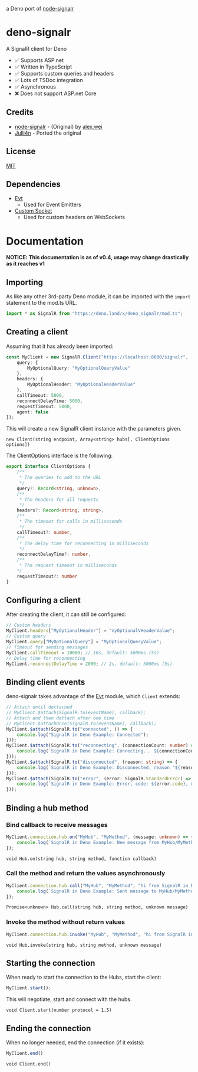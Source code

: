 a Deno port of [node-signalr](https://github.com/alex8088/node-signalr)
# deno-signalr
 A SignalR client for Deno
* ✅ Supports ASP.net
* ✅ Written in TypeScript
* ✅ Supports custom queries and headers
* ✅ Lots of TSDoc integration
* ✅ Asynchronous
* ❌ Does not support ASP.net Core


## Credits
 * [node-signalr](https://github.com/alex8088/node-signalr) - (Original) by [alex.wei](https://github.com/alex8088)
 * [Julli4n](https://github.com/Julli4n) - Ported the original


## License
[MIT](./LICENSE)


## Dependencies
* [Evt](https://deno.land/x/evt)
  * Used for Event Emitters
* [Custom Socket](https://deno.land/x/custom_socket)
  * Used for custom headers on WebSockets


# Documentation
**NOTICE: This documentation is as of v0.4, usage may change drastically as it reaches v1**


## Importing
As like any other 3rd-party Deno module, it can be imported with the `import` statement to the mod.ts URL.
```typescript
import * as SignalR from "https://deno.land/x/deno_signalr/mod.ts";
```


## Creating a client
Assuming that it has already been imported:
```typescript
const MyClient = new SignalR.Client("https://localhost:8080/signalr", [ "MyTestHub" ], { 
    query: {
        MyOptionalQuery: "MyOptionalQueryValue"
    },
    headers: {
        MyOptionalHeader: "MyOptionalHeaderValue"
    },
    callTimeout: 5000,
    reconnectDelayTime: 5000,
    requestTimeout: 5000,
    agent: false
});
```
This will create a new SignalR client instance with the parameters given.

`
new Client(string endpoint, Array<string> hubs[, ClientOptions options])
`


The ClientOptions interface is the following:


```typescript
export interface ClientOptions {
    /**
     * The queries to add to the URL
     */
    query?: Record<string, unknown>,
    /**
     * The headers for all requests
     */
    headers?: Record<string, string>,
    /**
     * The timeout for calls in milliseconds
     */
    callTimeout?: number,
    /**
     * The delay time for reconnecting in milliseconds
     */
    reconnectDelayTime?: number,
    /**
     * The request timeout in milliseconds
    */
    requestTimeout?: number
}
```


## Configuring a client
After creating the client, it can still be configured:
```typescript
// Custom headers
MyClient.headers["MyOptionalHeader"] = "nyOptionalVHeaderValue";
// Custom query
MyClient.query["MyOptionalQuery"] = "MyOptionalQueryValue";
// Timeout for sending messages
MyClient.callTimeout = 10000; // 10s, default: 5000ms (5s)
// Delay time for reconnecting
MyClient.reconnectDelayTime = 2000; // 2s, default: 5000ms (5s)
```


## Binding client events
deno-signalr takes advantage of the [Evt](https://deno.land/x/evt) module, which `Client` extends:
```typescript
// Attach until dettached
// MyClient.$attach(SignalR.to(eventName), callback);
// Attach and then dettach after one time
// MyClient.$attachOnce(SignalR.to(eventName), callback);
MyClient.$attach(SignalR.to("connected", () => {
    console.log("SignalR in Deno Example: Connected");
}));
MyClient.$attach(SignalR.to("reconnecting", (connectionCount: number) => {
    console.log(`SignalR in Deno Example: Connecting... ${connectionCount} tries`);
}));
MyClient.$attach(SignalR.to("disconnected", (reason: string) => {
    console.log(`SignalR in Deno Example: Disconnected, reason "${reason}"`);
}));
MyClient.$attach(SignalR.to("error", (error: SignalR.StandardError) => {
    console.log(`SignalR in Deno Example: Error, code: ${error.code}, message: ${typeof(error.message) === "string" ? error.message : "none"}`);
}));
```


## Binding a hub method

### Bind callback to receive messages
```typescript
MyClient.connection.hub.on("MyHub", "MyMethod", (message: unknown) => {
    console.log(`SignalR in Deno Example: New message from MyHub/MyMethod: ${message.toString()}`);
});
```

`
void Hub.on(string hub, string method, function callback)
`


### Call the method and return the values asynchronously
```typescript
MyClient.connection.hub.call("MyHub", "MyMethod", "hi from SignalR in Deno!").then((result: boolean) => {
    console.log(`SignalR in Deno Example: Sent message to MyHub/MyMethod success: ${result.toString()}`);
});
```

`
Promise<unknown> Hub.call(string hub, string method, unknown message)
`


### Invoke the method without return values
```typescript
MyClient.connection.hub.invoke("MyHub", "MyMethod", "hi from SignalR in Deno!");
```

`
void Hub.invoke(string hub, string method, unknown message)
`


## Starting the connection
When ready to start the connection to the Hubs, start the client:
```typescript
MyClient.start();
```
This will negotiate, start and connect with the hubs.

`
void Client.start(number protocol = 1.5)
`


## Ending the connection
When no longer needed, end the connection (if it exists):
```typescript
MyClient.end()
```

`
void Client.end()
`